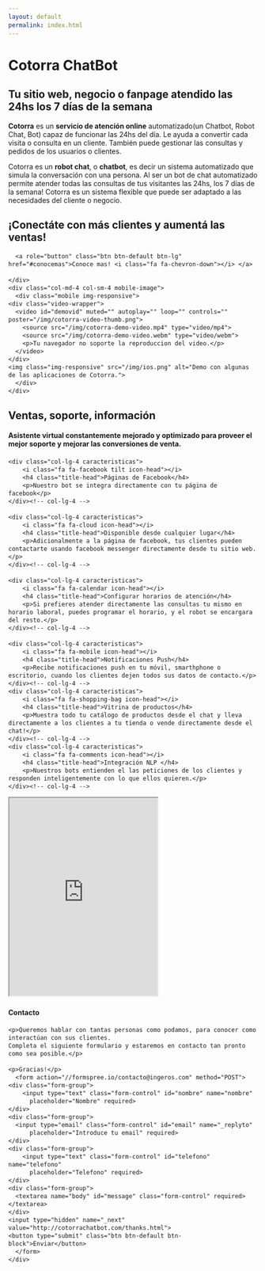 ```yaml
---
layout: default
permalink: index.html
---
```


  <div class="row blue">
    <div class="col-md-7 col-md-offset-1 col-sm-offset-1 col-sm-7">
      <h1 class="h1index">Cotorra ChatBot</h1>
      <h2 class="h2index">Tu sitio web, negocio o fanpage atendido las 24hs los 7 días de la semana</h2>
      <p><strong>Cotorra</strong> es un <strong>servicio de atención online</strong> automatizado(un Chatbot, Robot Chat, Bot) capaz de funcionar las 24hs del día.
      Le ayuda a convertir cada visita o consulta en un cliente. También puede gestionar las consultas y pedidos de los usuarios o clientes.</p>
      <p>Cotorra es un <strong>robot chat</strong>, o <strong>chatbot</strong>, es decir un sistema automatizado que simula la conversación con una persona.
      Al ser un bot de chat automatizado permite atender todas las consultas de tus visitantes las 24hs, los 7 días de la semana!
      Cotorra es un sistema flexible que puede ser adaptado a las necesidades del cliente o negocio.</p>
      <h2 class="h2index">¡Conectáte con más clientes y aumentá las ventas!</h2>

      <a role="button" class="btn btn-default btn-lg" href="#conocemas">Conoce mas! <i class="fa fa-chevron-down"></i> </a>

    </div>
    <div class="col-md-4 col-sm-4 mobile-image">
      <div class="mobile img-responsive">
	<div class="video-wrapper">
	  <video id="demovid" muted="" autoplay="" loop="" controls="" poster="/img/cotorra-video-thumb.png">
	    <source src="/img/cotorra-demo-video.mp4" type="video/mp4">
	    <source src="/img/cotorra-demo-video.webm" type="video/webm">
	    <p>Tu navegador no soporte la reproduccion del video.</p>
	  </video>
	</div>
	<img class="img-responsive" src="/img/ios.png" alt="Demo con algunas de las aplicaciones de Cotorra.">
      </div>
    </div>
  </div>

  <div class="row lg" id="conocemas">
    <h2 class="generich2">Ventas, soporte, información</h2>
    <h4 class="generich4">Asistente virtual constantemente mejorado y optimizado para proveer el mejor soporte y mejorar las conversiones de venta.</h4>

    <div class="col-lg-4 caracteristicas">
	    <i class="fa fa-facebook tilt icon-head"></i>
	    <h4 class="title-head">Páginas de Facebook</h4>
	    <p>Nuestro bot se integra directamente con tu página de facebook</p>
    </div><!-- col-lg-4 -->

    <div class="col-lg-4 caracteristicas">
	    <i class="fa fa-cloud icon-head"></i>
	    <h4 class="title-head">Disponible desde cualquier lugar</h4>
	    <p>Adicionalmente a la página de facebook, tus clientes pueden contactarte usando facebook messenger directamente desde tu sitio web.</p>
    </div><!-- col-lg-4 -->

    <div class="col-lg-4 caracteristicas">
	    <i class="fa fa-calendar icon-head"></i>
	    <h4 class="title-head">Configurar horarios de atención</h4>
	    <p>Si prefieres atender directamente las consultas tu mismo en horario laboral, puedes programar el horario, y el robot se encargara del resto.</p>
    </div><!-- col-lg-4 -->

    <div class="col-lg-4 caracteristicas">
	    <i class="fa fa-mobile icon-head"></i>
	    <h4 class="title-head">Notificaciones Push</h4>
	    <p>Recibe notificaciones push en tu móvil, smarthphone o escritorio, cuando los clientes dejen todos sus datos de contacto.</p>
    </div><!-- col-lg-4 -->    
    <div class="col-lg-4 caracteristicas">
	    <i class="fa fa-shopping-bag icon-head"></i>
	    <h4 class="title-head">Vitrina de productos</h4>
	    <p>Muestra todo tu catálogo de productos desde el chat y lleva directamente a los clientes a tu tienda o vende directamente desde el chat!</p>
    </div><!-- col-lg-4 -->    
    <div class="col-lg-4 caracteristicas">
	    <i class="fa fa-comments icon-head"></i>
	    <h4 class="title-head">Integración NLP </h4>
	    <p>Nuestros bots entienden el las peticiones de los clientes y responden inteligentemente con lo que ellos quieren.</p>
    </div><!-- col-lg-4 -->
  </div>
  <div class="row blue">
    <div class="col-md-6 col-sm-6">
      <iframe height="400" src="https://www.google.es/maps?t=m&amp;ie=UTF8&amp;ll=-32.936447,-60.7208597&amp;spn=0.025669,0.055747&amp;z=10&amp;output=embed"></iframe>
    </div>
    <div class="col-md-6 col-sm-6" id="contacto">
    <h4>Contacto</h4>

    <p>Queremos hablar con tantas personas como podamos, para conocer como interactúan con sus clientes.  
    Completa el siguiente formulario y estaremos en contacto tan pronto como sea posible.</p>

    <p>Gracias!</p>
      <form action="//formspree.io/contacto@ingeros.com" method="POST">
	<div class="form-group">
	    <input type="text" class="form-control" id="nombre" name="nombre"
		  placeholder="Nombre" required>
	</div>
	<div class="form-group">
	  <input type="email" class="form-control" id="email" name="_replyto"
		  placeholder="Introduce tu email" required>
	</div>
	<div class="form-group">
	    <input type="text" class="form-control" id="telefono" name="telefono"
		  placeholder="Telefono" required>
	</div>
	<div class="form-group">
	  <textarea name="body" id="message" class="form-control" required></textarea>
	</div>
	<input type="hidden" name="_next" value="http://cotorrachatbot.com/thanks.html">
	<button type="submit" class="btn btn-default btn-block">Enviar</button>
      </form>
    </div>
  </div>
